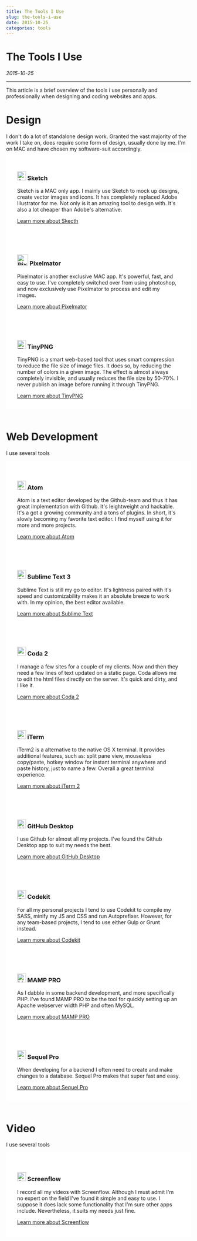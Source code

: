 ```yaml
---
title: The Tools I Use
slug: the-tools-i-use
date: 2015-10-25
categories: tools
---
```


# The Tools I Use
_2015-10-25_
<hr>

This article is a brief overview of the tools i use personally and professionally when designing and coding websites and apps.

<h1>Design</h1>
I don't do a lot of standalone design work. Granted the vast majority of the work I take on, does require some form of design, usually done by me. I'm on MAC and have chosen my software-suit accordingly.

<div class="row" style="background:#ffffff">
   <div class="medium-6" style="padding: 30px;">
      <h3><img src="{{ site.baseurl }}/assets/img/posts/sketch-icon.png" height="24px" alt="Sketch"> Sketch</h3>
      <p>Sketch is a MAC only app. I mainly use Sketch to mock up designs, create vector images and icons. It has completely replaced Adobe Illustrator for me. Not only is it an amazing tool to design with. It's also a lot cheaper than Adobe's alternative.</p>
      <a href="https://www.sketchapp.com/" class="btn three" target="top">Learn more about Skecth</a>
   </div>
   <div class="medium-6" style="padding: 30px;">
      <h3><img src="{{ site.baseurl }}/assets/img/posts/pixelmator-icon.png" height="30px" alt="Pixelmator"> Pixelmator</h3>
      <p>Pixelmator is another exclusive MAC app. It's powerful, fast, and easy to use. I've completely switched over from using photoshop, and now exclusively use Pixelmator to process and edit my images.</p>
      <a href="http://www.pixelmator.com/mac/" class="btn three" target="top">Learn more about Pixelmator</a>
   </div>
</div>

<div class="row" style="background:#ffffff">
   <div class="medium-6" style="padding: 30px;">
      <h3><img src="{{ site.baseurl }}/assets/img/posts/tinypng-icon.png" height="24px" alt="TinyPNG"> TinyPNG</h3>
      <p>TinyPNG is a smart web-based tool that uses smart compression to reduce the file size of image files. It does so, by reducing the number of colors in a given image. The effect is almost always completely invisible, and usually reduces the file size by 50-70%. I never publish an image before running it through TinyPNG.</p>
      <a href="https://tinypng.com/" class="btn three" target="top">Learn more about TinyPNG</a>
   </div>
</div>

<br>

<h1>Web Development</h1>
<p>I use several tools</p>

<div class="row" style="background:#ffffff">
   <div class="medium-6" style="padding: 30px;">
      <h3><img src="{{ site.baseurl }}/assets/img/posts/atom-icon.png" height="24px" alt="Atom"> Atom</h3>
      <p>Atom is a text editor developed by the Github-team and thus it has great implementation with Github. It's leightweight and hackable. It's a got a growing community and a tons of plugins. In short, it's slowly becoming my favorite text editor. I find myself using it for more and more projects.</p>
      <a href="https://atom.io/" class="btn three" target="top">Learn more about Atom</a>
   </div>
   <div class="medium-6" style="padding: 30px;">
      <h3><img src="{{ site.baseurl }}/assets/img/posts/sublime-icon.jpg" height="24px" alt="Sublime"> Sublime Text 3</h3>
      <p>Sublime Text is still my go to editor. It's lightness paired with it's speed and customizability makes it an absolute breeze to work with. In my opinion, the best editor available.</p>
      <a href="http://www.sublimetext.com/" class="btn three" target="top">Learn more about Sublime Text</a>
   </div>
</div>

<div class="row" style="background:#ffffff">
   <div class="medium-6" style="padding: 30px;">
      <h3><img src="{{ site.baseurl }}/assets/img/posts/coda-icon.png" height="24px" alt="coda-2"> Coda 2</h3>
      <p>I manage a few sites for a couple of my clients. Now and then they need a few lines of text updated on a static page. Coda allows me to edit the html files directly on the server. It's quick and dirty, and I like it.</p>
      <a href="https://panic.com/coda/" class="btn three" target="top">Learn more about Coda 2</a>
   </div>
   <div class="medium-6" style="padding: 30px;">
      <h3><img src="{{ site.baseurl }}/assets/img/posts/iterm-icon.png" height="24px" alt="iterm2"> iTerm</h3>
      <p>iTerm2 is a alternative to the native OS X terminal. It provides additional features, such as: split pane view, mouseless copy/paste, hotkey window for instant terminal anywhere and paste history, just to name a few. Overall a great terminal experience.</p>
      <a href="https://www.iterm2.com/" class="btn three" target="top">Learn more about iTerm 2</a>
   </div>
</div>

<div class="row" style="background:#ffffff">
   <div class="medium-6" style="padding: 30px;">
      <h3><img src="{{ site.baseurl }}/assets/img/posts/github-desktop-icon.png" height="24px" alt="GitHub Desktop"> GitHub Desktop</h3>
      <p>I use Github for almost all my projects. I've found the Github Desktop app to suit my needs the best.</p>
      <a href="https://desktop.github.com/" class="btn three" target="top">Learn more about GitHub Desktop</a>
   </div>
   <div class="medium-6" style="padding: 30px;">
      <h3><img src="{{ site.baseurl }}/assets/img/posts/codekit-icon.png" height="24px" alt="Codekit"> Codekit</h3>
      <p>For all my personal projects I tend to use Codekit to compile my SASS, minify my JS and CSS and run Autoprefixer. However, for any team-based projects, I tend to use either Gulp or Grunt instead.</p>
      <a href="https://incident57.com/codekit/" class="btn three" target="top">Learn more about Codekit</a>
   </div>
</div>

<div class="row" style="background:#ffffff">
   <div class="medium-6" style="padding: 30px;">
      <h3><img src="{{ site.baseurl }}/assets/img/posts/mamp-pro-icon.png" height="24px" alt="MAMP PRO"> MAMP PRO</h3>
      <p>As I dabble in some backend development, and more specifically PHP. I've found MAMP PRO to be the tool for quickly setting up an Apache webserver width PHP and often MySQL.</p>
      <a href="https://www.mamp.info/en/mamp-pro/" class="btn three" target="top">Learn more about MAMP PRO</a>
   </div>
   <div class="medium-6" style="padding: 30px;">
      <h3><img src="{{ site.baseurl }}/assets/img/posts/sequel-pro-icon.png" height="24px" alt="Sequel Pro"> Sequel Pro</h3>
      <p>When developing for a backend I often need to create and make changes to a database. Sequel Pro makes that super fast and easy.</p>
      <a href="http://www.sequelpro.com/" class="btn three" target="top">Learn more about Sequel Pro</a>
   </div>
</div>

<br>
<h1>Video</h1>
<p>I use several tools</p>

<div class="row" style="background:#ffffff">
   <div class="medium-6" style="padding: 30px;">
      <h3><img src="{{ site.baseurl }}/assets/img/posts/screenflow-icon.png" height="24px" alt="Screenflow"> Screenflow</h3>
      <p>I record all my videos with Screenflow. Although I must admit I'm no expert on the field I've found it simple and easy to use. I suppose it does lack some functionality that I'm sure other apps include. Nevertheless, it suits my needs just fine.</p>
      <a href="http://www.telestream.net/screenflow/overview.htm" class="btn three" target="top">Learn more about Screenflow</a>
   </div>
</div>
